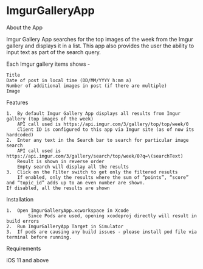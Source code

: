 # ImgurGalleryApp

About the App


Imgur Gallery App searches for the top images of the week from the Imgur gallery and displays it in a list. 
This app also provides the user the ability to input text as part of the search query.

Each Imgur gallery items shows -

	Title
	Date of post in local time (DD/MM/YYYY h:mm a) 
	Number of additional images in post (if there are multiple) 
	Image
  

Features


	1.	By default Imgur Gallery App displays all results from Imgur gallery (top images of the week)
		API call used is https://api.imgur.com/3/gallery/top/top/week/0
		Client ID is configured to this app via Imgur site (as of now its hardcoded)
	2.	Enter any text in the Search bar to search for particular image search
		API call used is https://api.imgur.com/3/gallery/search/top/week/0?q=\(searchText)
		Result is shown in reverse order
		Empty search will display all the results
	3.	Click on the Filter switch to get only the filtered results 
		If enabled, only the results where the sum of “points”, “score” and “topic_id” adds up to an even number are shown. 
    If disabled, all the results are shown

Installation


	1.	Open ImgurGalleryApp.xcworkspace in Xcode 
            Since Pods are used, opening xcodeproj directly will result in build errors
	2.	Run ImgurGalleryApp Target in Simulator
	3.	If pods are causing any build issues - please install pod file via terminal before running.

Requirements


iOS 11 and above
